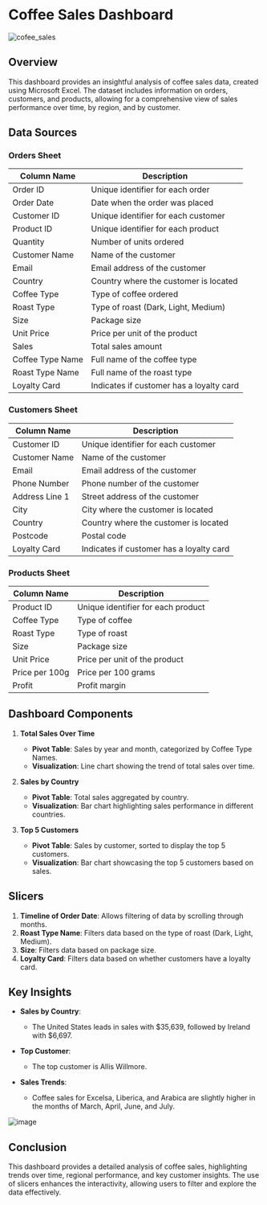 # Coffee Sales Dashboard
![cofee_sales](https://github.com/user-attachments/assets/71a63107-871b-4998-9f86-7488007636c9)


## Overview

This dashboard provides an insightful analysis of coffee sales data, created using Microsoft Excel. The dataset includes information on orders, customers, and products, allowing for a comprehensive view of sales performance over time, by region, and by customer.

## Data Sources

### Orders Sheet

| Column Name        | Description                           |
|--------------------|---------------------------------------|
| Order ID           | Unique identifier for each order      |
| Order Date         | Date when the order was placed        |
| Customer ID        | Unique identifier for each customer   |
| Product ID         | Unique identifier for each product    |
| Quantity           | Number of units ordered               |
| Customer Name      | Name of the customer                  |
| Email              | Email address of the customer         |
| Country            | Country where the customer is located |
| Coffee Type        | Type of coffee ordered                |
| Roast Type         | Type of roast (Dark, Light, Medium)   |
| Size               | Package size                          |
| Unit Price         | Price per unit of the product         |
| Sales              | Total sales amount                    |
| Coffee Type Name   | Full name of the coffee type          |
| Roast Type Name    | Full name of the roast type           |
| Loyalty Card       | Indicates if customer has a loyalty card |

### Customers Sheet

| Column Name       | Description                          |
|-------------------|--------------------------------------|
| Customer ID       | Unique identifier for each customer  |
| Customer Name     | Name of the customer                 |
| Email             | Email address of the customer        |
| Phone Number      | Phone number of the customer         |
| Address Line 1    | Street address of the customer       |
| City              | City where the customer is located   |
| Country           | Country where the customer is located|
| Postcode          | Postal code                          |
| Loyalty Card      | Indicates if customer has a loyalty card |

### Products Sheet

| Column Name      | Description                        |
|------------------|------------------------------------|
| Product ID       | Unique identifier for each product |
| Coffee Type      | Type of coffee                     |
| Roast Type       | Type of roast                      |
| Size             | Package size                       |
| Unit Price       | Price per unit of the product      |
| Price per 100g   | Price per 100 grams                |
| Profit           | Profit margin                      |

## Dashboard Components

1. **Total Sales Over Time**
   - **Pivot Table**: Sales by year and month, categorized by Coffee Type Names.
   - **Visualization**: Line chart showing the trend of total sales over time.

2. **Sales by Country**
   - **Pivot Table**: Total sales aggregated by country.
   - **Visualization**: Bar chart highlighting sales performance in different countries.

3. **Top 5 Customers**
   - **Pivot Table**: Sales by customer, sorted to display the top 5 customers.
   - **Visualization**: Bar chart showcasing the top 5 customers based on sales.

## Slicers

1. **Timeline of Order Date**: Allows filtering of data by scrolling through months.
2. **Roast Type Name**: Filters data based on the type of roast (Dark, Light, Medium).
3. **Size**: Filters data based on package size.
4. **Loyalty Card**: Filters data based on whether customers have a loyalty card.

## Key Insights

- **Sales by Country**:
  - The United States leads in sales with $35,639, followed by Ireland with $6,697.

- **Top Customer**:
  - The top customer is Allis Willmore.

- **Sales Trends**:
  - Coffee sales for Excelsa, Liberica, and Arabica are slightly higher in the months of March, April, June, and July.

![image](https://github.com/user-attachments/assets/ce642f99-9fec-4274-87f6-e5da27d750d2)



## Conclusion

This dashboard provides a detailed analysis of coffee sales, highlighting trends over time, regional performance, and key customer insights. The use of slicers enhances the interactivity, allowing users to filter and explore the data effectively.
